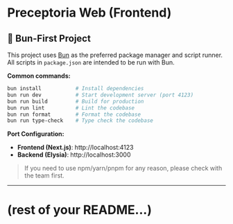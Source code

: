 # Preceptoria Web (Frontend)

## 🚀 Bun-First Project

This project uses [Bun](https://bun.sh/) as the preferred package manager and script runner. All scripts in `package.json` are intended to be run with Bun. 

**Common commands:**

```sh
bun install           # Install dependencies
bun run dev           # Start development server (port 4123)
bun run build         # Build for production
bun run lint          # Lint the codebase
bun run format        # Format the codebase
bun run type-check    # Type check the codebase
```

**Port Configuration:**
- **Frontend (Next.js)**: http://localhost:4123
- **Backend (Elysia)**: http://localhost:3000

> If you need to use npm/yarn/pnpm for any reason, please check with the team first.

---

# (rest of your README...) 
